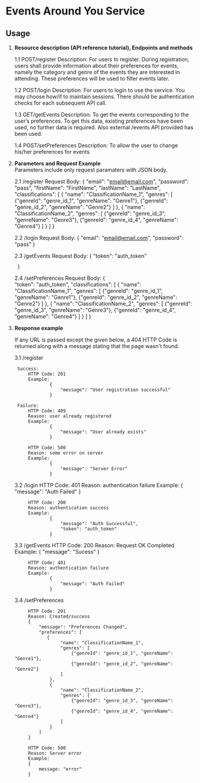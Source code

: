 # Events Around You Service

## Usage

1. **Resource description (API reference tutorial), Endpoints and methods** 

    1.1 POST/register
        Description: For users to register. During registration, users shall provide information about their
        preferences for events, namely the category and genre of the events they are interested in
        attending. These preferences will be used to filter events later.

    1.2 POST/login
        Description: For users to login to use the service. You may choose how/if to maintain sessions. There
        should be authentication checks for each subsequent API call.

    1.3 GET/getEvents
        Description: To get the events corresponding to the user’s preferences. To get this data, existing          preferences have been used, no further data is required. Also external /events API provided has been used. 

    1.4 POST/setPreferences
        Description: To allow the user to change his/her preferences for events

2. **Parameters and Request Example**   
    Parameters include only request paramaters with JSON body.

    2.1 /register
        Request Body:
        {
            "email": "email@email.com",
            "password": "pass",
            "firstName": "FirstName",
            "lastName": "LastName",
            "classifications": [
                    {
                        "name": "ClassificationName_1",
                        "genres": [
                            {"genreId": "genre_id_1", "genreName": "Genre1"},
                            {"genreId": "genre_id_2", "genreName": "Genre2"}
                        ]
                    },
                    {
                        "name": "ClassificationName_2",
                        "genres": [
                            {"genreId": "genre_id_3", "genreName": "Genre3"},
                            {"genreId": "genre_id_4", "genreName": "Genre4"}
                        ]
                    }
                ]
        }

    2.2 /login
        Request Body:
        {
            "email": "email@email.com",
            "password": "pass"
        }

    2.3 /getEvents
        Request Body:
        {
	        "token": "auth_token"
    
        }

    2.4 /setPreferences
        Request Body:
        {		
            "token": "auth_token",
            "classifications": [
                    {
                        "name": "ClassificationName_1",
                        "genres": [
                            {"genreId": "genre_id_1", "genreName": "Genre1"},
                            {"genreId": "genre_id_2", "genreName": "Genre2"}
                        ]
                    },
                    {
                        "name": "ClassificationName_2",
                        "genres": [
                            {"genreId": "genre_id_3", "genreName": "Genre3"},
                            {"genreId": "genre_id_4", "genreName": "Genre4"}
                        ]
                    }
                ]
        }

3. **Response example**

    If any URL is passed except the given below, a 404 HTTP Code is returned along with a message stating that
    the page wasn't found.

    3.1 /register

        Success:
            HTTP Code: 201
            Example: 
                    {
                        "message": "User registration successful"
                    }

        Failure:
            HTTP Code: 409
            Reason: user already registered
            Example: 
                    {
                        "message": "User already exists"
                    } 

            HTTP Code: 500
            Reason: some error on server
            Example: 
                    {
                        "message": "Server Error"
                    }
    3.2 /login
            HTTP Code: 401
            Reason: authentication failure
            Example: 
                    {
                        "message": "Auth Failed"
                    }

            HTTP Code: 200
            Reason: authentication success
            Example: 
                    {
                        "message": "Auth Successful",
                        "token": "auth_token"
                    }
    3.3 /getEvents
            HTTP Code: 200
            Reason: Request OK Completed
            Example: 
                    {
                        "message": "Sucess"
                    }

            HTTP Code: 401
            Reason: authentication failure
            Example: 
                    {
                        "message": "Auth Failed"
                    }
    3.4 /setPreferences

            HTTP Code: 201 
            Reason: Created/success
            {
                "message": "Preferences Changed",
                "preferences": [
                   {
                        "name": "ClassificationName_1",
                        "genres": [
                            {"genreId": "genre_id_1", "genreName": "Genre1"},
                            {"genreId": "genre_id_2", "genreName": "Genre2"}
                        ]
                    },
                    {
                        "name": "ClassificationName_2",
                        "genres": [
                            {"genreId": "genre_id_3", "genreName": "Genre3"},
                            {"genreId": "genre_id_4", "genreName": "Genre4"}
                        ]
                    }
                ]
            }

            HTTP Code: 500
            Reason: Server error
            Example:
            {
                message: "error"
            }
